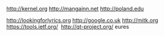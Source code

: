 http://kernel.org http://mangainn.net http://poland.edu 

http://lookingforlyrics.org http://google.co.uk http://mitk.org
 
https://tools.ietf.org/  http://qt-project.org/ eures
